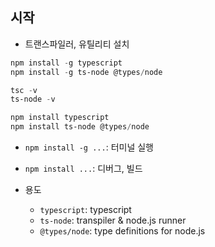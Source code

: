 ## 시작

* 트랜스파일러, 유틸리티 설치
```powershell
npm install -g typescript
npm install -g ts-node @types/node

tsc -v
ts-node -v

npm install typescript
npm install ts-node @types/node
```

* `npm install -g ...`: 터미널 실행
* `npm install ...`: 디버그, 빌드

* 용도
    * `typescript`: typescript
    * `ts-node`: transpiler & node.js runner
    * `@types/node`: type definitions for node.js
